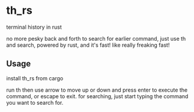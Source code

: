 # th_rs

terminal history in rust

no more pesky back and forth to search for earlier command, just use th and search, powered by rust, and it's fast! like really freaking fast!

## Usage

install th_rs from cargo

run th
then use arrow to move up or down and press enter to execute the command, or escape to exit.
for searching, just start typing the command you want to search for.
